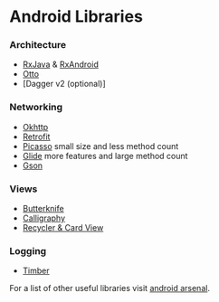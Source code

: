 # Android Libraries


### Architecture
- [RxJava](https://github.com/ReactiveX/RxJava) & [RxAndroid](https://github.com/ReactiveX/RxAndroid)
- [Otto](http://square.github.io/otto/)
- [Dagger v2 (optional)]  

### Networking
- [Okhttp](http://square.github.io/okhttp/)
- [Retrofit](https://github.com/square/retrofit)
- [Picasso](http://square.github.io/picasso/) small size and less method count
- [Glide](https://github.com/bumptech/glide) more features and large method count 
- [Gson](https://code.google.com/p/google-gson/) 

### Views
- [Butterknife](http://jakewharton.github.io/butterknife/)
- [Calligraphy](https://github.com/chrisjenx/Calligraphy)
- [Recycler & Card View](https://developer.android.com/intl/ja/training/material/lists-cards.html)

### Logging
- [Timber](https://github.com/JakeWharton/timber)

For a list of other useful libraries visit [android arsenal](http://android-arsenal.com).
